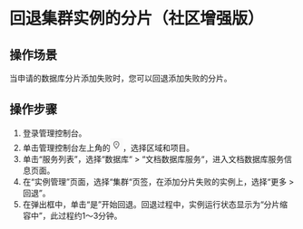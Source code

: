 # 回退集群实例的分片（社区增强版）<a name="dds_03_0046"></a>

## 操作场景<a name="section14511374172320"></a>

当申请的数据库分片添加失败时，您可以回退添加失败的分片。

## 操作步骤<a name="section1844916477919"></a>

1.  登录管理控制台。
2.  单击管理控制台左上角的![](figures/region.png)，选择区域和项目。
3.  单击“服务列表”，选择“数据库“  \>  “文档数据库服务“，进入文档数据库服务信息页面。
4.  在“实例管理”页面，选择“集群“页签，在添加分片失败的实例上，选择“更多 \> 回退”。
5.  在弹出框中，单击“是”开始回退。回退过程中，实例运行状态显示为“分片缩容中”，此过程约1～3分钟。

